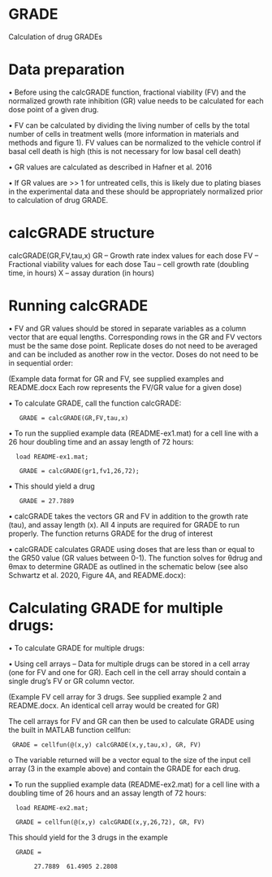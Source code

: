 # GRADE
Calculation of drug GRADEs

# Data preparation

•	Before using the calcGRADE function, fractional viability (FV) and the normalized growth rate inhibition (GR) value needs to be calculated for each dose point of a given drug. 

•	FV can be calculated by dividing the living number of cells by the total number of cells in treatment wells (more   information in materials and methods and figure 1).  FV values can be normalized to the vehicle control if basal cell death is high (this is not necessary for low basal cell death)

•	GR values are calculated as described in Hafner et al. 2016 

•	If GR values are >> 1 for untreated cells, this is likely due to plating biases in the experimental data and these should be appropriately normalized prior to calculation of drug GRADE.

# calcGRADE structure

calcGRADE(GR,FV,tau,x)
GR – Growth rate index values for each dose
FV – Fractional viability values for each dose
Tau – cell growth rate (doubling time, in hours)
X – assay duration (in hours)

# Running calcGRADE

•	FV and GR values should be stored in separate variables as a column vector that are equal lengths.  Corresponding rows in the GR and FV vectors must be the same dose point.  Replicate doses do not need to be averaged and can be included as another row in the vector.  Doses do not need to be in sequential order:
 
(Example data format for GR and FV, see supplied examples and README.docx  Each row represents the FV/GR value for a given dose)

•	To calculate GRADE, call the function calcGRADE:
        
       GRADE = calcGRADE(GR,FV,tau,x)

•	To run the supplied example data (README-ex1.mat) for a cell line with a 26 hour doubling time and an assay length of 72 hours:

      load README-ex1.mat;

       GRADE = calcGRADE(gr1,fv1,26,72);

•	This should yield a drug 

       GRADE = 27.7889

•	calcGRADE takes the vectors GR and FV in addition to the growth rate (tau), and assay length (x). All 4 inputs are required for GRADE to run properly. The function returns GRADE for the drug of interest

•	calcGRADE calculates GRADE using doses that are less than or equal to the GR50 value (GR values between 0-1).  The function solves for θdrug and θmax to determine GRADE as outlined in the schematic below (see also Schwartz et al. 2020, Figure 4A, and README.docx):
 
# Calculating GRADE for multiple drugs:

•	To calculate GRADE for multiple drugs:

•	Using cell arrays – Data for multiple drugs can be stored in a cell array (one for FV and one for GR).  Each cell in the cell array should contain a single drug’s FV or GR column vector.
 
(Example FV cell array for 3 drugs. See supplied example 2 and README.docx. An identical cell array would be created for GR)

The cell arrays for FV and GR can then be used to calculate GRADE using the built in MATLAB function cellfun:

     GRADE = cellfun(@(x,y) calcGRADE(x,y,tau,x), GR, FV)

o	The variable returned will be a vector equal to the size of the input cell array (3 in the example above) and contain the GRADE for each drug.  

•	To run the supplied example data (README-ex2.mat) for a cell line with a doubling time of 26 hours and an assay length of 72 hours:

      load README-ex2.mat;

      GRADE = cellfun(@(x,y) calcGRADE(x,y,26,72), GR, FV)

This should yield for the 3 drugs in the example

      GRADE = 

           27.7889	61.4905	2.2808

